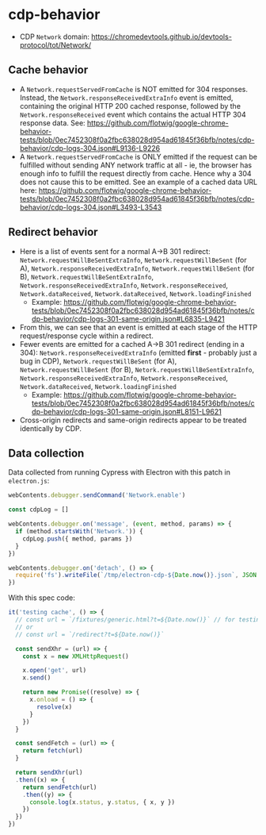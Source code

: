 cdp-behavior
====

- CDP `Network` domain: https://chromedevtools.github.io/devtools-protocol/tot/Network/

## Cache behavior

- A `Network.requestServedFromCache` is NOT emitted for 304 responses. Instead, the `Network.responseReceivedExtraInfo` event is emitted, containing the original HTTP 200 cached response, followed by the `Network.responseReceived` event which contains the actual HTTP 304 response data. See: https://github.com/flotwig/google-chrome-behavior-tests/blob/0ec7452308f0a2fbc638028d954ad61845f36bfb/notes/cdp-behavior/cdp-logs-304.json#L9136-L9226
- A `Network.requestServedFromCache` is ONLY emitted if the request can be fulfilled without sending ANY network traffic at all - ie, the browser has enough info to fulfill the request directly from cache. Hence why a 304 does not cause this to be emitted. See an example of a cached data URL here: https://github.com/flotwig/google-chrome-behavior-tests/blob/0ec7452308f0a2fbc638028d954ad61845f36bfb/notes/cdp-behavior/cdp-logs-304.json#L3493-L3543

## Redirect behavior

- Here is a list of events sent for a normal A->B 301 redirect: `Network.requestWillBeSentExtraInfo`, `Network.requestWillBeSent` (for A), `Network.responseReceivedExtraInfo`, `Network.requestWillBeSent` (for B), `Network.requestWillBeSentExtraInfo`, `Network.responseReceivedExtraInfo`, `Network.responseReceived`, `Network.dataReceived`, `Network.dataReceived`, `Network.loadingFinished`
  - Example: https://github.com/flotwig/google-chrome-behavior-tests/blob/0ec7452308f0a2fbc638028d954ad61845f36bfb/notes/cdp-behavior/cdp-logs-301-same-origin.json#L6835-L9421
- From this, we can see that an event is emitted at each stage of the HTTP request/response cycle within a redirect.
- Fewer events are emitted for a cached A->B 301 redirect (ending in a 304): `Network.responseReceivedExtraInfo` (emitted **first** - probably just a bug in CDP), `Network.requestWillBeSent` (for A), `Network.requestWillBeSent` (for B), `Netork.requestWillBeSentExtraInfo`, `Network.responseReceivedExtraInfo`, `Network.responseReceived`, `Network.dataReceived`, `Network.loadingFinished`
  - Example: https://github.com/flotwig/google-chrome-behavior-tests/blob/0ec7452308f0a2fbc638028d954ad61845f36bfb/notes/cdp-behavior/cdp-logs-301-same-origin.json#L8151-L9621
- Cross-origin redirects and same-origin redirects appear to be treated identically by CDP.

## Data collection

Data collected from running Cypress with Electron with this patch in `electron.js`:

```js
webContents.debugger.sendCommand('Network.enable')

const cdpLog = []

webContents.debugger.on('message', (event, method, params) => {
  if (method.startsWith('Network.')) {
    cdpLog.push({ method, params })
  }
})

webContents.debugger.on('detach', () => {
  require('fs').writeFile(`/tmp/electron-cdp-${Date.now()}.json`, JSON.stringify(cdpLog, null, 2))
})
```

With this spec code:

```js
it('testing cache', () => {
  // const url = `/fixtures/generic.html?t=${Date.now()}` // for testing 304's
  // or
  // const url = `/redirect?t=${Date.now()}`

  const sendXhr = (url) => {
    const x = new XMLHttpRequest()

    x.open('get', url)
    x.send()

    return new Promise((resolve) => {
      x.onload = () => {
        resolve(x)
      }
    })
  }

  const sendFetch = (url) => {
    return fetch(url)
  }

  return sendXhr(url)
  .then((x) => {
    return sendFetch(url)
    .then((y) => {
      console.log(x.status, y.status, { x, y })
    })
  })
})
```
